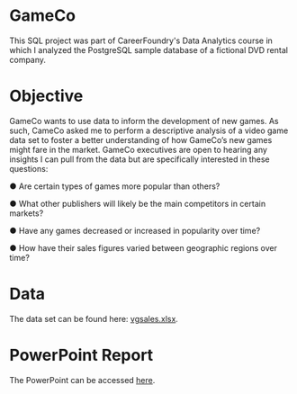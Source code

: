 # GameCo
This SQL project was part of CareerFoundry's Data Analytics course in which I analyzed the PostgreSQL sample database of a fictional DVD rental company. 
# Objective 
 GameCo wants to use data to inform the development of new games. As such, CameCo asked me to perform a descriptive analysis of a video game data set to foster a better understanding of how GameCo’s new games might fare in the market. GameCo executives are open to hearing any insights I can pull from the data but are specifically interested in these questions: 

● Are certain types of games more popular than others?  

● What other publishers will likely be the main competitors in certain markets?  

● Have any games decreased or increased in popularity over time?  

● How have their sales figures varied between geographic regions over time?  

# Data
The data set can be found here: [vgsales.xlsx](https://github.com/juleeanasuelee/GameCo/blob/main/vgsales.xlsx).

# PowerPoint Report
The PowerPoint can be accessed [here](https://docs.google.com/presentation/d/1LmZGsDgCLzGj6g4uoL7iN4vP8_EhrY18/edit?usp=sharing&ouid=102152495986573621475&rtpof=true&sd=true).
